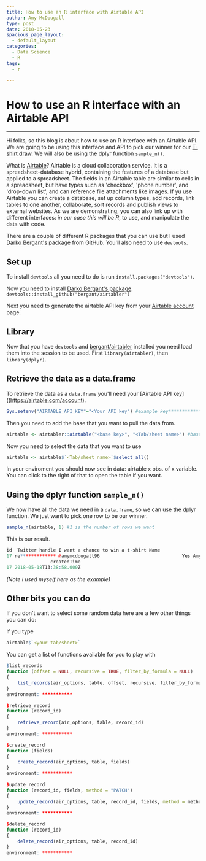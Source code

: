 ```yaml
---
title: How to use an R interface with Airtable API
author: Amy McDougall
type: post
date: 2018-05-23
spacious_page_layout:
  - default_layout
categories:
  - Data Science
  - R
tags:
  - r

---
```

# How to use an R interface with an Airtable API
-------------------------------------------------
Hi folks, so this blog is about how to use an R interface with an Airtable API. We are going to be using this interface and API to pick our winner for our [T-shirt draw](https://twitter.com/LockeData/status/997170312323055616). We will also be using the dplyr function `sample_n()`.

What is [Airtable](https://airtable.com/)? Airtable is a cloud collaboration service. It is a spreadsheet-database hybrid, containing the features of a database but applied to a spreadsheet. The fields in an Airtable table are similar to cells in a spreadsheet, but have types such as 'checkbox', 'phone number', and 'drop-down list', and can reference file attachments like images. If yu use Airtable you can create a database, set up column types, add records, link tables to one another, collaborate, sort records and publish views to external websites. As we are demonstrating, you can also link up with different interfaces: *in our case this will be R*, to use, and manipulate the data with code.

There are a couple of different R packages that you can use but I used [Darko Bergant's package](https://github.com/bergant/airtabler) from GitHub. You'll also need to use `devtools`.

Set up
--------
To install `devtools` all you need to do is run `install.packages("devtools")`.

Now you need to install [Darko Bergant's package](https://github.com/bergant/airtabler).
`devtools::install_github("bergant/airtabler")`

Next you need to generate the airtable API key from your [Airtable account](https://airtable.com/account) page.

Library
-------
Now that you have `devtools` and [bergant/airtabler](https://github.com/bergant/airtabler) installed you need load them into the session to be used. First `library(airtabler)`, then `library(dplyr)`.



Retrieve the data as a data.frame
-----------------------------------
To retrieve the data as a `data.frame` you'll need your [Airtable API key]((https://airtable.com/account).

``` r
Sys.setenv("AIRTABLE_API_KEY"="<Your API key") #example key**************
```

Then you need to add the base that you want to pull the data from. 

``` r
airtable <- airtabler::airtable("<base key>", "<Tab/sheet name>") #base key can be found in the API docs
```

Now you need to select the data that you want to use 
``` r
airtable <- airtable$`<Tab/sheet name>`$select_all()
```

In your enviroment you should now see in data:
airtable x obs. of x variable. You can click to the right of that to open the table if you want. 

Using the dplyr function `sample_n()`
---------------------------------------
We now have all the data we need in a `data.frame`, so we can use the dplyr function. We just want to pick one row to be our winner.
``` r
sample_n(airtable, 1) #1 is the number of rows we want
```

This is our result.
``` r
id  Twitter handle I want a chance to win a t-shirt Name
17 re************* @amymcdougall96                              Yes Amy 
                createdTime
17 2018-05-18T13:38:58.000Z
```

*(Note i used myself here as the example)*

Other bits you can do
-----------------------
If you don't want to select some random data here are a few other things you can do:

If you type
``` r
airtable$`<your tab/sheet>`
```
You can get a list of functions available for you to play with 

``` r
$list_records
function (offset = NULL, recursive = TRUE, filter_by_formula = NULL) 
{
    list_records(air_options, table, offset, recursive, filter_by_formula)
}
environment: ***********

$retrieve_record
function (record_id) 
{
    retrieve_record(air_options, table, record_id)
}
environment: ***********

$create_record
function (fields) 
{
    create_record(air_options, table, fields)
}
environment: ***********

$update_record
function (record_id, fields, method = "PATCH") 
{
    update_record(air_options, table, record_id, fields, method = method)
}
environment: ***********

$delete_record
function (record_id) 
{
    delete_record(air_options, table, record_id)
}
environment: ***********
```
